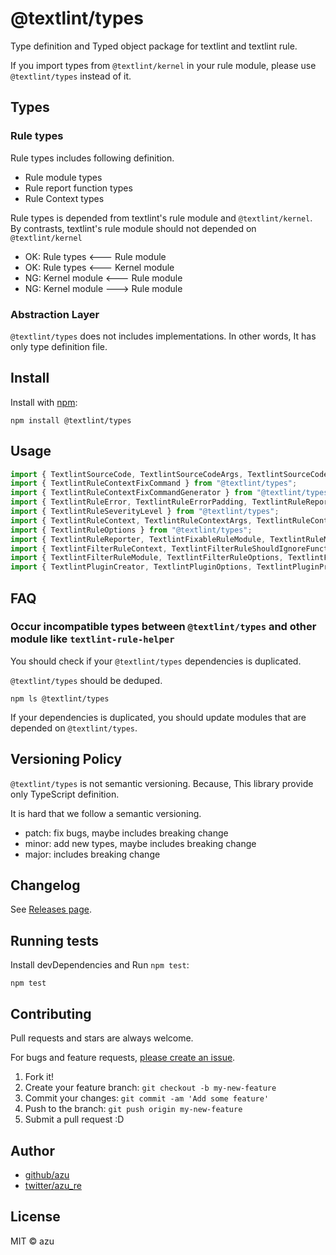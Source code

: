 # @textlint/types

Type definition and Typed object package for textlint and textlint rule.

If you import types from `@textlint/kernel` in your rule module, please use `@textlint/types` instead of it.

## Types

### Rule types

Rule types includes following definition.

- Rule module types
- Rule report function types
- Rule Context types

Rule types is depended from textlint's rule module and `@textlint/kernel`.
By contrasts, textlint's rule module should not depended on `@textlint/kernel`

- OK: Rule types <--- Rule module
- OK: Rule types <--- Kernel module
- NG: Kernel module <--- Rule module
- NG: Kernel module ---> Rule module

### Abstraction Layer

`@textlint/types` does not includes implementations.
In other words, It has only type definition file.

## Install

Install with [npm](https://www.npmjs.com/):

    npm install @textlint/types

## Usage

```ts
import { TextlintSourceCode, TextlintSourceCodeArgs, TextlintSourceCodeLocation, TextlintSourceCodePosition, TextlintSourceCodeRange } from "@textlint/types";
import { TextlintRuleContextFixCommand } from "@textlint/types";
import { TextlintRuleContextFixCommandGenerator } from "@textlint/types";
import { TextlintRuleError, TextlintRuleErrorPadding, TextlintRuleReportedObject } from "@textlint/types";
import { TextlintRuleSeverityLevel } from "@textlint/types";
import { TextlintRuleContext, TextlintRuleContextArgs, TextlintRuleContextReportFunction, TextlintRuleContextReportFunctionArgs } from "@textlint/types";
import { TextlintRuleOptions } from "@textlint/types";
import { TextlintRuleReporter, TextlintFixableRuleModule, TextlintRuleModule, TextlintRuleReportHandler } from "@textlint/types";
import { TextlintFilterRuleContext, TextlintFilterRuleShouldIgnoreFunction, TextlintFilterRuleShouldIgnoreFunctionArgs } from "@textlint/types";
import { TextlintFilterRuleModule, TextlintFilterRuleOptions, TextlintFilterRuleReporter, TextlintFilterRuleReportHandler } from "@textlint/types";
import { TextlintPluginCreator, TextlintPluginOptions, TextlintPluginProcessor, TextlintPluginProcessorConstructor } from "@textlint/types";
```

## FAQ

### Occur incompatible types between `@textlint/types` and other module like `textlint-rule-helper`

You should check if your `@textlint/types` dependencies is duplicated.

`@textlint/types` should be deduped.

```
npm ls @textlint/types
```

If your dependencies is duplicated, you should update modules that are depended on `@textlint/types`.

## Versioning Policy

`@textlint/types` is not semantic versioning.
Because, This library provide only TypeScript definition.

It is hard that we follow a semantic versioning.

- patch: fix bugs, maybe includes breaking change
- minor: add new types,  maybe includes breaking change
- major: includes breaking change

## Changelog

See [Releases page](https://github.com/textlint/textlint/releases).

## Running tests

Install devDependencies and Run `npm test`:

    npm test

## Contributing

Pull requests and stars are always welcome.

For bugs and feature requests, [please create an issue](https://github.com/textlint/textlint/issues).

1. Fork it!
2. Create your feature branch: `git checkout -b my-new-feature`
3. Commit your changes: `git commit -am 'Add some feature'`
4. Push to the branch: `git push origin my-new-feature`
5. Submit a pull request :D

## Author

- [github/azu](https://github.com/azu)
- [twitter/azu_re](https://twitter.com/azu_re)

## License

MIT © azu
